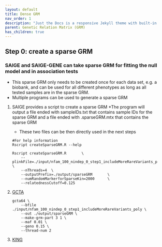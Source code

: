 ```yaml
---
layout: default
title: Dense GRM
nav_order: 1
description: "Just the Docs is a responsive Jekyll theme with built-in search that is easily customizable and hosted on GitHub Pages."
parent: Genetic Relation Matrix (GRM)
has_children: true
---
```


## Step 0: create a sparse GRM


### SAIGE and SAIGE-GENE can take sparse GRM for fitting the null model and in association tests

* This sparse GRM only needs to be created once for each data set, e.g. a biobank,  and can be used for all different phenotypes as long as all tested samples are in the sparse GRM.
* Multiple programs can be used to generate a sparse GRM


1. SAIGE provides a script to create a sparse GRM
    *The program will output a file ended with sampleIDs.txt that contains sample IDs for the sparse GRM and a file ended with .sparseGRM.mtx that contains the sparse GRM
    * These two files can be then directly used in the next steps 

    ```
    #For help information
    Rscript createSparseGRM.R --help
    ```


    ``` 
    Rscript createSparseGRM.R       \
        --plinkFile=./input/nfam_100_nindep_0_step1_includeMoreRareVariants_poly \
        --nThreads=4  \
        --outputPrefix=./output/sparseGRM       \
        --numRandomMarkerforSparseKin=2000      \
        --relatednessCutoff=0.125
    ```
2. [GCTA](https://yanglab.westlake.edu.cn/software/gcta/#MakingaGRM)

    ```
    gcta64 \
        --bfile ./input/nfam_100_nindep_0_step1_includeMoreRareVariants_poly \
        --out ./output/sparseGRM \
        --make-grm-part 3 1 \
        --maf 0.01 \
        --geno 0.15 \
        --thread-num 2
    ```

3. [KING](https://www.kingrelatedness.com/manual.shtml)
